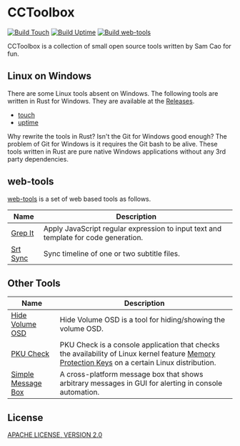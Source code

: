 # CCToolbox

[![Build Touch](https://github.com/caoccao/cctoolbox/actions/workflows/build_touch.yml/badge.svg)](https://github.com/caoccao/cctoolbox/actions/workflows/build_touch.yml) [![Build Uptime](https://github.com/caoccao/cctoolbox/actions/workflows/build_uptime.yml/badge.svg)](https://github.com/caoccao/cctoolbox/actions/workflows/build_uptime.yml) [![Build web-tools](https://github.com/caoccao/cctoolbox/actions/workflows/build_web_tools.yml/badge.svg)](https://github.com/caoccao/cctoolbox/actions/workflows/build_web_tools.yml)

CCToolbox is a collection of small open source tools written by Sam Cao for fun.

## Linux on Windows

There are some Linux tools absent on Windows. The following tools are written in Rust for Windows. They are available at the [Releases](https://github.com/caoccao/cctoolbox/releases).

- [touch](touch)
- [uptime](uptime)

Why rewrite the tools in Rust? Isn't the Git for Windows good enough? The problem of Git for Windows is it requires the Git bash to be alive. These tools written in Rust are pure native Windows applications without any 3rd party dependencies.

## web-tools

[web-tools](https://www.caoccao.com/cctoolbox/) is a set of web based tools as follows.

| Name | Description |
| ---- | ----------- |
| [Grep It](https://www.caoccao.com/cctoolbox/#grep-it) | Apply JavaScript regular expression to input text and template for code generation. |
| [Srt Sync](https://www.caoccao.com/cctoolbox/#srt-sync) | Sync timeline of one or two subtitle files. |

## Other Tools

| Name | Description |
| ---- | ----------- |
| [Hide Volume OSD](hide-volume-osd) | Hide Volume OSD is a tool for hiding/showing the volume OSD. |
| [PKU Check](pku-check) | PKU Check is a console application that checks the availability of Linux kernel feature [Memory Protection Keys](https://www.kernel.org/doc/html/next/core-api/protection-keys.html) on a certain Linux distribution. |
| [Simple Message Box](simple-message-box) | A cross-platform message box that shows arbitrary messages in GUI for alerting in console automation. |

## License

[APACHE LICENSE, VERSION 2.0](LICENSE)
